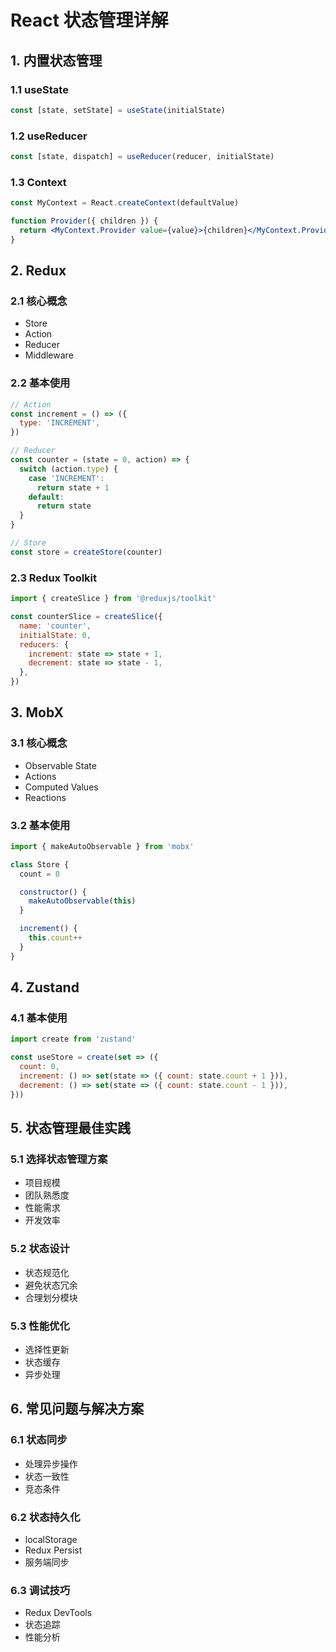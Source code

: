 # React 状态管理详解

## 1. 内置状态管理

### 1.1 useState

```jsx
const [state, setState] = useState(initialState)
```

### 1.2 useReducer

```jsx
const [state, dispatch] = useReducer(reducer, initialState)
```

### 1.3 Context

```jsx
const MyContext = React.createContext(defaultValue)

function Provider({ children }) {
  return <MyContext.Provider value={value}>{children}</MyContext.Provider>
}
```

## 2. Redux

### 2.1 核心概念

- Store
- Action
- Reducer
- Middleware

### 2.2 基本使用

```jsx
// Action
const increment = () => ({
  type: 'INCREMENT',
})

// Reducer
const counter = (state = 0, action) => {
  switch (action.type) {
    case 'INCREMENT':
      return state + 1
    default:
      return state
  }
}

// Store
const store = createStore(counter)
```

### 2.3 Redux Toolkit

```jsx
import { createSlice } from '@reduxjs/toolkit'

const counterSlice = createSlice({
  name: 'counter',
  initialState: 0,
  reducers: {
    increment: state => state + 1,
    decrement: state => state - 1,
  },
})
```

## 3. MobX

### 3.1 核心概念

- Observable State
- Actions
- Computed Values
- Reactions

### 3.2 基本使用

```jsx
import { makeAutoObservable } from 'mobx'

class Store {
  count = 0

  constructor() {
    makeAutoObservable(this)
  }

  increment() {
    this.count++
  }
}
```

## 4. Zustand

### 4.1 基本使用

```jsx
import create from 'zustand'

const useStore = create(set => ({
  count: 0,
  increment: () => set(state => ({ count: state.count + 1 })),
  decrement: () => set(state => ({ count: state.count - 1 })),
}))
```

## 5. 状态管理最佳实践

### 5.1 选择状态管理方案

- 项目规模
- 团队熟悉度
- 性能需求
- 开发效率

### 5.2 状态设计

- 状态规范化
- 避免状态冗余
- 合理划分模块

### 5.3 性能优化

- 选择性更新
- 状态缓存
- 异步处理

## 6. 常见问题与解决方案

### 6.1 状态同步

- 处理异步操作
- 状态一致性
- 竞态条件

### 6.2 状态持久化

- localStorage
- Redux Persist
- 服务端同步

### 6.3 调试技巧

- Redux DevTools
- 状态追踪
- 性能分析
